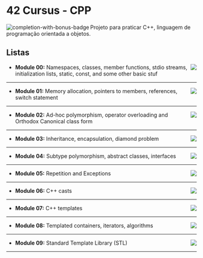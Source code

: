# 42 Cursus - CPP

<img src="https://game.42sp.org.br/static/assets/achievements/cppn.png" alt="completion-with-bonus-badge" align="left">

Projeto para praticar C++, linguagem de programação orientada a objetos.

## Listas

- **Module 00:** <img src="https://img.shields.io/badge/GRADE-100%2F100-success?logo=42&logoColor=fff" align="right"/>
	Namespaces, classes, member functions, stdio streams,
initialization lists, static, const, and some other basic stuf

---

- **Module 01:** <img src="https://img.shields.io/badge/GRADE-100%2F100-success?logo=42&logoColor=fff" align="right"/>
	Memory allocation, pointers to members, references, switch statement

---

- **Module 02:** <img src="https://img.shields.io/badge/GRADE-100%2F100-success?logo=42&logoColor=fff" align="right"/>
	Ad-hoc polymorphism, operator overloading and Orthodox Canonical class form

---

- **Module 03:** <img src="https://img.shields.io/badge/GRADE-100%2F100-success?logo=42&logoColor=fff" align="right"/>
	Inheritance, encapsulation, diamond problem

---

- **Module 04:** <img src="https://img.shields.io/badge/GRADE-100%2F100-success?logo=42&logoColor=fff" align="right"/>
	Subtype polymorphism, abstract classes, interfaces

---

- **Module 05:** <img src="https://img.shields.io/badge/GRADE-0%2F100-fail?logo=42&logoColor=fff&color=f00" align="right"/>
	Repetition and Exceptions

---

- **Module 06:** <img src="https://img.shields.io/badge/GRADE-0%2F100-fail?logo=42&logoColor=fff&color=f00" align="right"/>
	C++ casts

---

- **Module 07:** <img src="https://img.shields.io/badge/GRADE-0%2F100-fail?logo=42&logoColor=fff&color=f00" align="right"/>
	C++ templates

---

- **Module 08:** <img src="https://img.shields.io/badge/GRADE-0%2F100-fail?logo=42&logoColor=fff&color=f00" align="right"/>
	Templated containers, iterators, algorithms

---

- **Module 09:** <img src="https://img.shields.io/badge/GRADE-0%2F100-fail?logo=42&logoColor=fff&color=f00" align="right"/>
	Standard Template Library (STL)

---